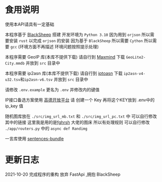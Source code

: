 # 食用说明

使用本API请具有一定基础

本程序基于 [BlackSheep](https://github.com/Neoteroi/BlackSheep) 搭建
开发环境为 `Python 3.10`
因为用到 `orjson` 所以需要安装 `rust` 以完成 `orjson` 的安装
因为基于 `BlackSheep` 所以需要 `Cython` 所以需要 `gcc`
(环境方面不再描述 环境问题按照提示处理)

本程序需要 GeoIP 库(本库不提供下载)
请自行到 [Maxmind](https://www.maxmind.com/en/accounts/216453/geoip/downloads) 下载 `GeoLite2-City.mmdb` 并放到 `src` 目录中

本程序需要 ip2asn 库(本库不提供下载)
请自行到 [iptoasn](https://iptoasn.com/) 下载 `ip2asn-v4-u32.tsv`和`ip2asn-v6.tsv` 并放到 `src` 目录中

请修改 `.env.example` 更名为 `.env` 并修改内的键值

IP接口备选方案使用 [高德开放平台](https://console.amap.com/dev/key/app) 请 创建一个 Key 再将这个KEY放到 .env中的 ip_key 值

随机图库放在 `./src/img_url_mb.txt` 和 `./src/img_url_pc.txt` 中 可以自行修改其中的链接 这里我是用的是[fghrsh](https://img.fghrsh.net) 大佬的图床 所以有处理规则
可以自行修改 `./app/routers.py` 中的 `async def Randimg`

一言库使用 [sentences-bundle](https://github.com/hitokoto-osc/sentences-bundle)


# 更新日志
2021-10-20 完成程序的重构 放弃 FastApi ,拥抱 BlackSheep